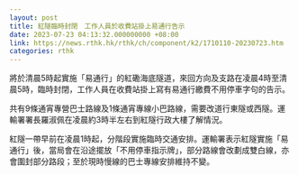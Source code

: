 ```yaml
---
layout: post
title: 紅隧臨時封閉　工作人員於收費站掛上易通行告示
date: 2023-07-23 04:13:32.000000000 +08:00
link: https://news.rthk.hk/rthk/ch/component/k2/1710110-20230723.htm
categories: rthk
---
```


將於清晨5時起實施「易通行」的紅磡海底隧道，來回方向及支路在凌晨4時至清晨5時，臨時封閉，工作人員在收費站掛上寫有易通行繳費不用停車字句的告示。

共有9條通宵專營巴士路線及1條通宵專線小巴路線，需要改道行東隧或西隧。運輸署署長羅淑佩在凌晨約3時半左右到紅隧行政大樓了解情況。

紅隧一帶早前在凌晨1時起，分階段實施臨時交通安排。運輸署表示紅隧實施「易通行」後，當局會在沿途擺放「不用停車指示牌」，部分路線會改劃成雙白線，亦會圍封部分路段；至於現時慢線的巴士專線安排維持不變。
